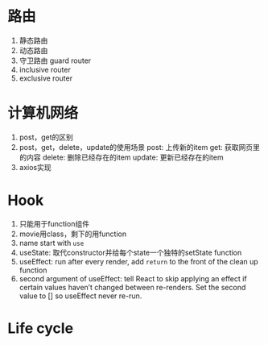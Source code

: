 # 路由
1. 静态路由
2. 动态路由
3. 守卫路由 guard router
4. inclusive router
5. exclusive router


# 计算机网络
1. post，get的区别
2. post，get，delete，update的使用场景
post: 上传新的item
get: 获取网页里的内容
delete: 删除已经存在的item
update: 更新已经存在的item
3. axios实现

# Hook
1. 只能用于function组件
2. movie用class，剩下的用function
3. name start with `use`
4. useState: 取代constructor并给每个state一个独特的setState function
5. useEffect: run after every render, add `return` to the front of the clean up function
6. second argument of useEffect: tell React to skip applying an effect if certain values haven’t changed between re-renders. Set the second value to [] so useEffect never re-run.

# Life cycle
